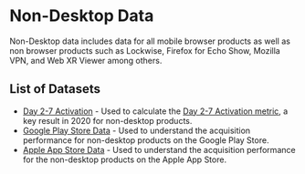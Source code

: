 # Non-Desktop Data

Non-Desktop data includes data for all mobile browser products as well as non browser products such as Lockwise, Firefox for Echo Show, Mozilla VPN, and Web XR Viewer among others.

## List of Datasets

- [Day 2-7 Activation](./non_desktop/day_2_7_activation/reference.md) - Used to calculate the [Day 2-7 Activation metric](../metrics/metrics.md#day-2-7-activation), a key result in 2020 for non-desktop products.
- [Google Play Store Data](./non_desktop/google_play_store/reference.md) - Used to understand the acquisition performance for non-desktop products on the Google Play Store.
- [Apple App Store Data](./non_desktop/apple_app_store/reference.md) - Used to understand the acquisition performance for the non-desktop products on the Apple App Store.

